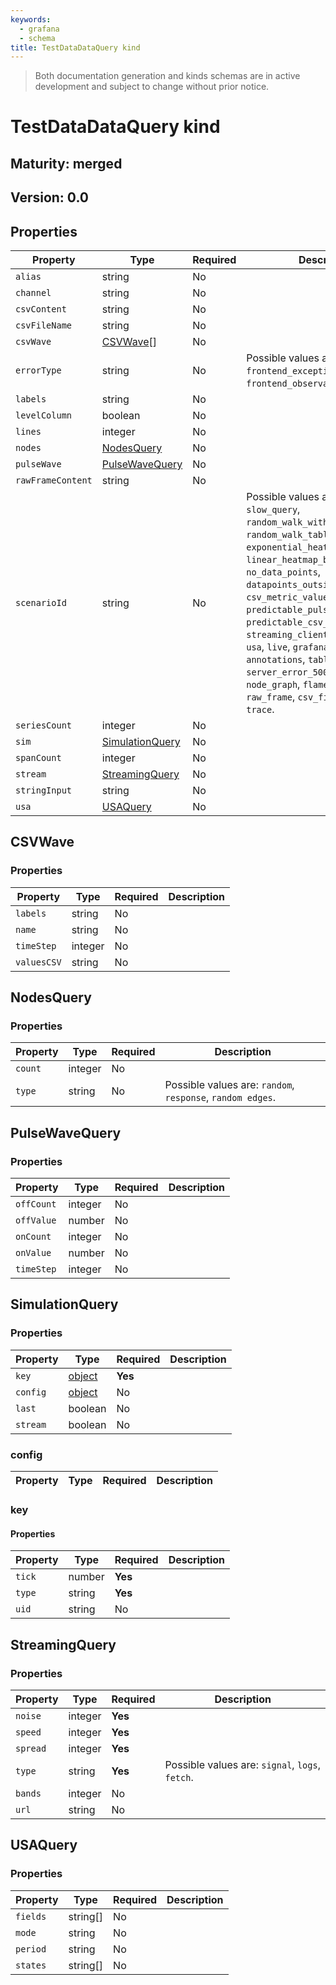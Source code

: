 ```yaml
---
keywords:
  - grafana
  - schema
title: TestDataDataQuery kind
---
```

> Both documentation generation and kinds schemas are in active development and subject to change without prior notice.

# TestDataDataQuery kind

## Maturity: merged
## Version: 0.0

## Properties

| Property          | Type                                | Required | Description                                                                                                                                                                                                                                                                                                                                                                                                                                                                                         |
|-------------------|-------------------------------------|----------|-----------------------------------------------------------------------------------------------------------------------------------------------------------------------------------------------------------------------------------------------------------------------------------------------------------------------------------------------------------------------------------------------------------------------------------------------------------------------------------------------------|
| `alias`           | string                              | No       |                                                                                                                                                                                                                                                                                                                                                                                                                                                                                                     |
| `channel`         | string                              | No       |                                                                                                                                                                                                                                                                                                                                                                                                                                                                                                     |
| `csvContent`      | string                              | No       |                                                                                                                                                                                                                                                                                                                                                                                                                                                                                                     |
| `csvFileName`     | string                              | No       |                                                                                                                                                                                                                                                                                                                                                                                                                                                                                                     |
| `csvWave`         | [CSVWave](#csvwave)[]               | No       |                                                                                                                                                                                                                                                                                                                                                                                                                                                                                                     |
| `errorType`       | string                              | No       | Possible values are: `server_panic`, `frontend_exception`, `frontend_observable`.                                                                                                                                                                                                                                                                                                                                                                                                                   |
| `labels`          | string                              | No       |                                                                                                                                                                                                                                                                                                                                                                                                                                                                                                     |
| `levelColumn`     | boolean                             | No       |                                                                                                                                                                                                                                                                                                                                                                                                                                                                                                     |
| `lines`           | integer                             | No       |                                                                                                                                                                                                                                                                                                                                                                                                                                                                                                     |
| `nodes`           | [NodesQuery](#nodesquery)           | No       |                                                                                                                                                                                                                                                                                                                                                                                                                                                                                                     |
| `pulseWave`       | [PulseWaveQuery](#pulsewavequery)   | No       |                                                                                                                                                                                                                                                                                                                                                                                                                                                                                                     |
| `rawFrameContent` | string                              | No       |                                                                                                                                                                                                                                                                                                                                                                                                                                                                                                     |
| `scenarioId`      | string                              | No       | Possible values are: `random_walk`, `slow_query`, `random_walk_with_error`, `random_walk_table`, `exponential_heatmap_bucket_data`, `linear_heatmap_bucket_data`, `no_data_points`, `datapoints_outside_range`, `csv_metric_values`, `predictable_pulse`, `predictable_csv_wave`, `streaming_client`, `simulation`, `usa`, `live`, `grafana_api`, `arrow`, `annotations`, `table_static`, `server_error_500`, `logs`, `node_graph`, `flame_graph`, `raw_frame`, `csv_file`, `csv_content`, `trace`. |
| `seriesCount`     | integer                             | No       |                                                                                                                                                                                                                                                                                                                                                                                                                                                                                                     |
| `sim`             | [SimulationQuery](#simulationquery) | No       |                                                                                                                                                                                                                                                                                                                                                                                                                                                                                                     |
| `spanCount`       | integer                             | No       |                                                                                                                                                                                                                                                                                                                                                                                                                                                                                                     |
| `stream`          | [StreamingQuery](#streamingquery)   | No       |                                                                                                                                                                                                                                                                                                                                                                                                                                                                                                     |
| `stringInput`     | string                              | No       |                                                                                                                                                                                                                                                                                                                                                                                                                                                                                                     |
| `usa`             | [USAQuery](#usaquery)               | No       |                                                                                                                                                                                                                                                                                                                                                                                                                                                                                                     |

## CSVWave

### Properties

| Property    | Type    | Required | Description |
|-------------|---------|----------|-------------|
| `labels`    | string  | No       |             |
| `name`      | string  | No       |             |
| `timeStep`  | integer | No       |             |
| `valuesCSV` | string  | No       |             |

## NodesQuery

### Properties

| Property | Type    | Required | Description                                                |
|----------|---------|----------|------------------------------------------------------------|
| `count`  | integer | No       |                                                            |
| `type`   | string  | No       | Possible values are: `random`, `response`, `random edges`. |

## PulseWaveQuery

### Properties

| Property   | Type    | Required | Description |
|------------|---------|----------|-------------|
| `offCount` | integer | No       |             |
| `offValue` | number  | No       |             |
| `onCount`  | integer | No       |             |
| `onValue`  | number  | No       |             |
| `timeStep` | integer | No       |             |

## SimulationQuery

### Properties

| Property | Type              | Required | Description |
|----------|-------------------|----------|-------------|
| `key`    | [object](#key)    | **Yes**  |             |
| `config` | [object](#config) | No       |             |
| `last`   | boolean           | No       |             |
| `stream` | boolean           | No       |             |

### config

| Property | Type | Required | Description |
|----------|------|----------|-------------|

### key

#### Properties

| Property | Type   | Required | Description |
|----------|--------|----------|-------------|
| `tick`   | number | **Yes**  |             |
| `type`   | string | **Yes**  |             |
| `uid`    | string | No       |             |

## StreamingQuery

### Properties

| Property | Type    | Required | Description                                     |
|----------|---------|----------|-------------------------------------------------|
| `noise`  | integer | **Yes**  |                                                 |
| `speed`  | integer | **Yes**  |                                                 |
| `spread` | integer | **Yes**  |                                                 |
| `type`   | string  | **Yes**  | Possible values are: `signal`, `logs`, `fetch`. |
| `bands`  | integer | No       |                                                 |
| `url`    | string  | No       |                                                 |

## USAQuery

### Properties

| Property | Type     | Required | Description |
|----------|----------|----------|-------------|
| `fields` | string[] | No       |             |
| `mode`   | string   | No       |             |
| `period` | string   | No       |             |
| `states` | string[] | No       |             |


